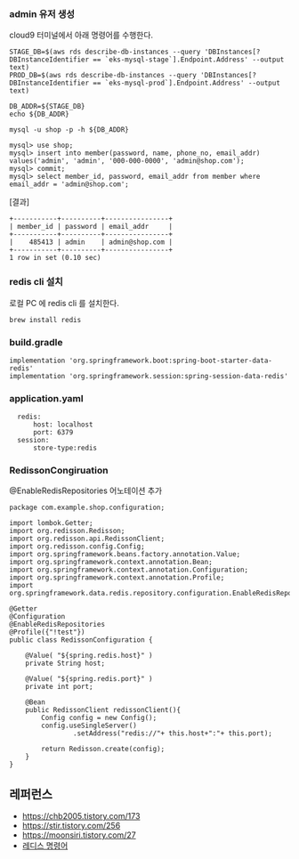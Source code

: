 
### admin 유저 생성 ###
cloud9 터미널에서 아래 명령어를 수행한다. 
```
STAGE_DB=$(aws rds describe-db-instances --query 'DBInstances[?DBInstanceIdentifier == `eks-mysql-stage`].Endpoint.Address' --output text)
PROD_DB=$(aws rds describe-db-instances --query 'DBInstances[?DBInstanceIdentifier == `eks-mysql-prod`].Endpoint.Address' --output text)

DB_ADDR=${STAGE_DB}
echo ${DB_ADDR}

mysql -u shop -p -h ${DB_ADDR}
```

```
mysql> use shop;
mysql> insert into member(password, name, phone_no, email_addr) values('admin', 'admin', '000-000-0000', 'admin@shop.com');
mysql> commit;
mysql> select member_id, password, email_addr from member where email_addr = 'admin@shop.com';
```
[결과]
```
+-----------+----------+----------------+
| member_id | password | email_addr     |
+-----------+----------+----------------+
|    485413 | admin    | admin@shop.com |
+-----------+----------+----------------+
1 row in set (0.10 sec)
```

### redis cli 설치 ###
로컬 PC 에 redis cli 를 설치한다.
```
brew install redis
```

### build.gradle ###

```
implementation 'org.springframework.boot:spring-boot-starter-data-redis'
implementation 'org.springframework.session:spring-session-data-redis'
```

### application.yaml ###
```
  redis:
      host: localhost
      port: 6379
  session:
      store-type:redis
```

### RedissonCongiruation ###
@EnableRedisRepositories 어노테이션 추가 
```
package com.example.shop.configuration;

import lombok.Getter;
import org.redisson.Redisson;
import org.redisson.api.RedissonClient;
import org.redisson.config.Config;
import org.springframework.beans.factory.annotation.Value;
import org.springframework.context.annotation.Bean;
import org.springframework.context.annotation.Configuration;
import org.springframework.context.annotation.Profile;
import org.springframework.data.redis.repository.configuration.EnableRedisRepositories;

@Getter
@Configuration
@EnableRedisRepositories
@Profile({"!test"})
public class RedissonConfiguration {

    @Value( "${spring.redis.host}" )
    private String host;

    @Value( "${spring.redis.port}" )
    private int port;

    @Bean
    public RedissonClient redissonClient(){
        Config config = new Config();
        config.useSingleServer()
                .setAddress("redis://"+ this.host+":"+ this.port);

        return Redisson.create(config);
    }
}
```


## 레퍼런스 ##

* https://chb2005.tistory.com/173
* https://stir.tistory.com/256
* https://moonsiri.tistory.com/27
* [레디스 명령어](https://devhj.tistory.com/26)
